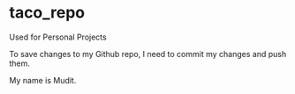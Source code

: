 # taco_repo
Used for Personal Projects

To save changes to my Github repo, I need to commit my changes and push them.

My name is Mudit.
